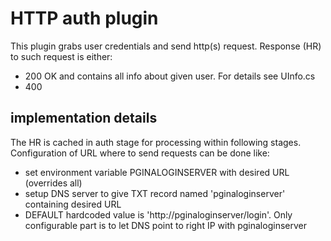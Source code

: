 # HTTP auth plugin

This plugin grabs user credentials and send http(s) request.
Response (HR) to such request is either:
-  200 OK and contains all info about given user. For details see UInfo.cs
-  400 <Error message>

## implementation details

The HR is cached in auth stage for processing within following stages.
Configuration of URL where to send requests can be done like:

- set environment variable PGINALOGINSERVER with desired URL (overrides all)
- setup DNS server to give TXT record named 'pginaloginserver' containing desired URL
- DEFAULT hardcoded value is 'http://pginaloginserver/login'.
  Only configurable part is to let DNS point to right IP with pginaloginserver
